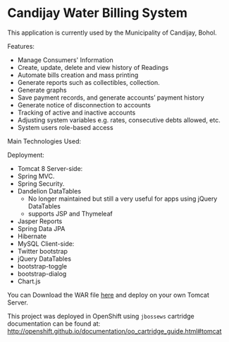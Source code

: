# Candijay Water Billing System

This application is currently used by the Municipality of Candijay, Bohol.

Features:
   * Manage Consumers' Information
   * Create, update, delete and view history of Readings
   * Automate bills creation and mass printing
   * Generate reports such as collectibles, collection.
   * Generate graphs
   * Save payment records, and generate accounts’ payment history
   * Generate notice of disconnection to accounts
   * Tracking of active and inactive accounts
   * Adjusting system variables e.g. rates, consecutive debts allowed, etc.
   * System users role-based access

Main Technologies Used:

Deployment:
   * Tomcat 8
Server-side:
   * Spring MVC.
   * Spring Security.
   * Dandelion DataTables
      * No longer maintained but still a very useful for apps using jQuery DataTables
      * supports JSP and Thymeleaf
   * Jasper Reports
   * Spring Data JPA
   * Hibernate
   * MySQL
Client-side:
   * Twitter bootstrap
   * jQuery DataTables
   * bootstrap-toggle
   * bootstrap-dialog
   * Chart.js

You can Download the WAR file [here](https://www.dropbox.com/s/nytl5cx9l585uiw/ROOT.war?dl=0) and deploy on your own Tomcat Server.

This project was deployed in OpenShift using `jbossews` cartridge documentation can be found at:
http://openshift.github.io/documentation/oo_cartridge_guide.html#tomcat
